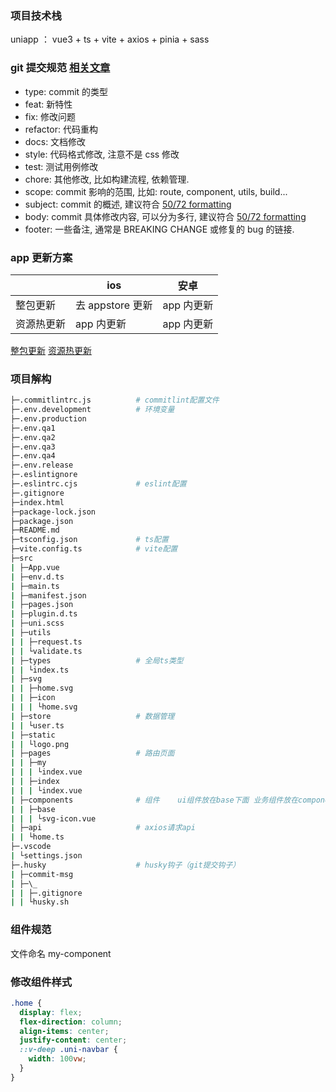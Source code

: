 ### 项目技术栈

uniapp ： vue3 + ts + vite + axios + pinia + sass

### git 提交规范 [相关文章](https://juejin.cn/post/6844903606815064077)

- type: commit 的类型
- feat: 新特性
- fix: 修改问题
- refactor: 代码重构
- docs: 文档修改
- style: 代码格式修改, 注意不是 css 修改
- test: 测试用例修改
- chore: 其他修改, 比如构建流程, 依赖管理.
- scope: commit 影响的范围, 比如: route, component, utils, build...
- subject: commit 的概述, 建议符合 [50/72 formatting](https://link.juejin.cn/?target=https%3A%2F%2Flink.zhihu.com%2F%3Ftarget%3Dhttps%253A%2F%2Fstackoverflow.com%2Fquestions%2F2290016%2Fgit-commit-messages-50-72-formatting)
- body: commit 具体修改内容, 可以分为多行, 建议符合 [50/72 formatting](https://link.juejin.cn/?target=https%3A%2F%2Flink.zhihu.com%2F%3Ftarget%3Dhttps%253A%2F%2Fstackoverflow.com%2Fquestions%2F2290016%2Fgit-commit-messages-50-72-formatting)
- footer: 一些备注, 通常是 BREAKING CHANGE 或修复的 bug 的链接.

### app 更新方案

|            | ios              | 安卓       |
| ---------- | ---------------- | ---------- |
| 整包更新   | 去 appstore 更新 | app 内更新 |
| 资源热更新 | app 内更新       | app 内更新 |

[整包更新](https://ask.dcloud.net.cn/article/34972)
[资源热更新](https://ask.dcloud.net.cn/article/35667)

### 项目解构

```bash
├─.commitlintrc.js          # commitlint配置文件
├─.env.development          # 环境变量
├─.env.production
├─.env.qa1
├─.env.qa2
├─.env.qa3
├─.env.qa4
├─.env.release
├─.eslintignore
├─.eslintrc.cjs             # eslint配置
├─.gitignore
├─index.html
├─package-lock.json
├─package.json
├─README.md
├─tsconfig.json             # ts配置
├─vite.config.ts            # vite配置
├─src
| ├─App.vue
| ├─env.d.ts
| ├─main.ts
| ├─manifest.json
| ├─pages.json
| ├─plugin.d.ts
| ├─uni.scss
| ├─utils
| | ├─request.ts
| | └validate.ts
| ├─types                   # 全局ts类型
| | └index.ts
| ├─svg
| | ├─home.svg
| | ├─icon
| | | └home.svg
| ├─store                   # 数据管理
| | └user.ts
| ├─static
| | └logo.png
| ├─pages                   # 路由页面
| | ├─my
| | | └index.vue
| | ├─index
| | | └index.vue
| ├─components              # 组件    ui组件放在base下面 业务组件放在components下
| | ├─base
| | | └svg-icon.vue
| ├─api                     # axios请求api
| | └home.ts
├─.vscode
| └settings.json
├─.husky                    # husky钩子（git提交钩子）
| ├─commit-msg
| ├─\_
| | ├─.gitignore
| | └husky.sh
```

### 组件规范

文件命名 my-component

### 修改组件样式

```css
.home {
  display: flex;
  flex-direction: column;
  align-items: center;
  justify-content: center;
  ::v-deep .uni-navbar {
    width: 100vw;
  }
}
```
